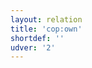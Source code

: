 ```yaml
---
layout: relation
title: 'cop:own'
shortdef: ''
udver: '2'
---
```

<!-- Interlanguage links updated Út zář 29 18:41:16 CEST 2020 -->
